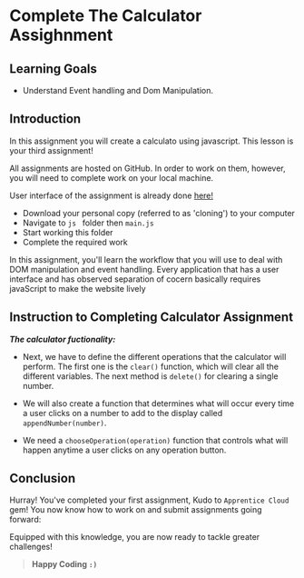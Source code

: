 # Complete The Calculator Assighnment

## Learning Goals

- Understand Event handling and Dom Manipulation.

## Introduction

In this assignment you will create a calculato using javascript. This lesson is
your third assignment!

All assignments are hosted on GitHub. In order to work on them, however, you
will need to complete work on your local machine.

User interface of the assignment is already done [here!](https://github.com/apprenticecloud/calculator)


- Download your personal copy (referred to as 'cloning') to your computer
- Navigate to  `js ` folder then  `main.js`
- Start working this folder 
- Complete the required work

In this assignment, you'll learn the workflow that you will use to deal with DOM manipulation and event handling. Every application that has a user interface and has observed separation of cocern basically requires javaScript to make the website lively

## Instruction to Completing Calculator Assignment


***The calculator fuctionality:***


- Next, we have to define the different operations that the calculator will perform. The first one is the `clear()` function, which will clear all the different variables. The next method is `delete()` for clearing a single number.

- We will also create a function that determines what will occur every time a user clicks on a number to add to the display called `appendNumber(number)`.

- We need a `chooseOperation(operation)` function that controls what will happen anytime a user clicks on any operation button.


## Conclusion

Hurray! You've completed your first assignment, Kudo to `Apprentice Cloud`
gem! You now know how to work on and submit assignments going forward:

Equipped with this knowledge, you are now ready to tackle greater challenges!


> **Happy Coding `:)`**
